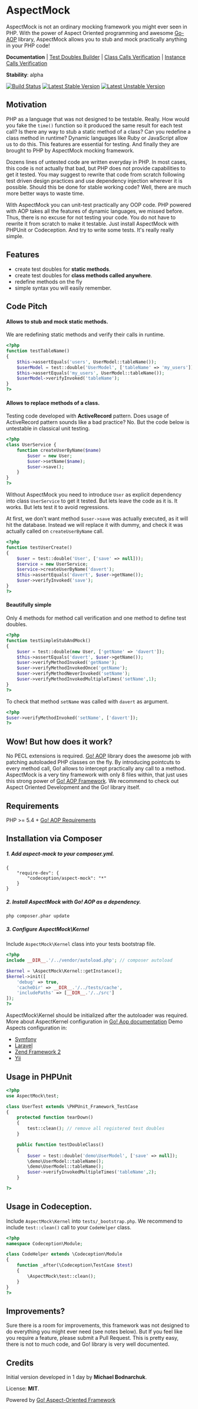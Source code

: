 AspectMock
==========

AspectMock is not an ordinary mocking framework you might ever seen in PHP.
With the power of Aspect Oriented programming and awesome [Go-AOP](https://github.com/lisachenko/go-aop-php) library,
AspectMock allows you to stub and mock practically anything in your PHP code!

**Documentation** | [Test Doubles Builder](https://github.com/Codeception/AspectMock/blob/master/docs/Test.md) | [Class Calls Verification](https://github.com/Codeception/AspectMock/blob/master/docs/ClassVerifier.md) | [Instance Calls Verification](https://github.com/Codeception/AspectMock/blob/master/docs/InstanceVerifier.md)

**Stability**: alpha

[![Build Status](https://travis-ci.org/Codeception/AspectMock.png?branch=master)](https://travis-ci.org/Codeception/AspectMock)
[![Latest Stable Version](https://poser.pugx.org/codeception/aspect-mock/v/stable.png)](https://packagist.org/packages/codeception/aspect-mock)
[![Latest Unstable Version](https://poser.pugx.org/codeception/aspect-mock/v/unstable.png)](https://packagist.org/packages/codeception/aspect-mock)

## Motivation

PHP as a language that was not designed to be testable. Really. 
How would you fake the `time()` function so it produced the same result for each test call?
Is there any way to stub a static method of a class? Can you redefine a class method in runtime?
Dynamic languages like Ruby or JavaScript allow us to do this. 
This features are essential for testing. And finally they are brought to PHP by AspectMock mocking framework.

Dozens lines of untested code are written everyday in PHP. In most cases, this code is not actually that bad, 
but PHP does not provide capabilities to get it tested. You may suggest to rewrite that code from scratch following test driven design practices and use dependency injection wherever it is possible. Should this be done for stable working code? Well, there are much more better ways to waste time.

With AspectMock you can unit-test practically any OOP code. PHP powered with AOP takes all the features of dynamic languages, we missed before. Thus, there is no excuse for not testing your code. You do not have to rewrite it from scratch to make it testable. Just install AspectMock with PHPUnit or Codeception. And try to write some tests. It's really really simple.


## Features

* create test doubles for **static methods**.
* create test doubles for **class methods called anywhere**.
* redefine methods on the fly
* simple syntax you will easily remember.

## Code Pitch

#### Allows to stub and mock static methods.

We are redefining static methods and verify their calls in runtime.

``` php
<?php
function testTableName()
{
	$this->assertEquals('users', UserModel::tableName());	
	$userModel = test::double('UserModel', ['tableName' => 'my_users']);
	$this->assertEquals('my_users', UserModel::tableName());
	$userModel->verifyInvoked('tableName');	
}
?>
```

#### Allows to replace methods of a class.

Testing code developed with **ActiveRecord** pattern. Does usage of ActiveRecord pattern sounds like a bad practice? No. But the code below is untestable in classical unit testing.

``` php
<?php
class UserService {
    function createUserByName($name)
    	$user = new User;
    	$user->setName($name);
    	$user->save();
	}
}
?>
```

Without AspectMock you need to introduce `User` as explicit dependency into class `UserService` to get it tested.
But lets leave the code as it is. It works. But lets test it to avoid regressions.

At first, we don't want method `$user->save` was actually executed, as it will hit the database.
Instead we will replace it with dummy, and check it was actually called on `createUserByName` call.

``` php
<?php
function testUserCreate()
{
	$user = test::double('User', ['save' => null]));
	$service = new UserService;
	$service->createUserByName('davert');
	$this->assertEquals('davert', $user->getName());
	$user->verifyInvoked('save');
}
?>
```

#### Beautifully simple

Only 4 methods for method call verification and one method to define test doubles.

``` php
<?php
function testSimpleStubAndMock()
{	
	$user = test::double(new User, ['getName' => 'davert']);
	$this->assertEquals('davert', $user->getName());
	$user->verifyMethodInvoked('getName');
	$user->verifyMethodInvokedOnce('getName');
	$user->verifyMethodNeverInvoked('setName');
	$user->verifyMethodInvokedMultipleTimes('setName',1);
}
?>
```

To check that method `setName` was called with `davert` as argument.

``` php
<?php
$user->verifyMethodInvoked('setName', ['davert']);
?>
```

## Wow! But how does it work?

No PECL extensions is required. [Go! AOP](http://go.aopphp.com/) library does the awesome job with patching autoloaded PHP classes on the fly. By introducing pointcuts to every method call, Go! allows to intercept practically any call to a method. AspectMock is a very tiny framework with only 8 files within, that just uses this strong power of [Go! AOP Framework](http://go.aopphp.com/). We recommend to check out Aspect Oriented Development and the Go! library itself.

## Requirements

PHP >= 5.4 + [Go! AOP Requirements](https://github.com/lisachenko/go-aop-php#requirements)

## Installation via Composer

##### 1. Add aspect-mock to your composer.yml.

```
{
	"require-dev": {
		"codeception/aspect-mock": "*"
	}
}
```

##### 2. Install AspectMock with Go! AOP as a dependency.

```
php composer.phar update
```

##### 3. Configure AspectMock\Kernel

Include `AspectMock\Kernel` class into your tests bootstrap file. 

``` php
<?php
include __DIR__.'/../vendor/autoload.php'; // composer autoload

$kernel = \AspectMock\Kernel::getInstance();
$kernel->init([
    'debug' => true,
    'cacheDir' => __DIR__.'/../tests/cache',
    'includePaths' => [__DIR__.'/../src']
]);
?>
```
AspectMock\Kernel should be initialized after the autoloader was required.
More about AspectKernel configuration in [Go! Aop documentation](https://github.com/lisachenko/go-aop-php#3-configure-the-aspect-kernel-in-the-front-controller)
Demo Aspects configuration in:

* [Symfony](https://github.com/lisachenko/symfony-aspect)
* [Laravel](https://github.com/lisachenko/laravel-aspect)
* [Zend Framework 2](https://github.com/lisachenko/zf2-aspect)
* [Yii](https://github.com/lisachenko/yii-aspect)

## Usage in PHPUnit

``` php
<?php
use AspectMock\test;

class UserTest extends \PHPUnit_Framework_TestCase
{
    protected function tearDown()
    {
        test::clean(); // remove all registered test doubles
    }

    public function testDoubleClass()
    {
        $user = test::double('demo\UserModel', ['save' => null]);
        \demo\UserModel::tableName();
        \demo\UserModel::tableName();
        $user->verifyInvokedMultipleTimes('tableName',2);
    }

?>
```

## Usage in Codeception.

Include `AspectMock\Kernel` into `tests/_bootstrap.php`.
We recommend to include `test::clean()` call to your `CodeHelper` class.

``` php
<?php
namespace Codeception\Module;

class CodeHelper extends \Codeception\Module
{
	function _after(\Codeception\TestCase $test)
	{
		\AspectMock\test::clean();
	}
}
?>
```

## Improvements?

Sure there is a room for improvements, this framework was not designed to do everything you might ever need (see notes below). But If you feel like you require a feature, please submit a Pull Request. This is pretty easy, there is not to much code, and Go! library is very well documented. 

## Credits

Initial version developed in 1 day by **Michael Bodnarchuk**.

License: **MIT**.

Powered by [Go! Aspect-Oriented Framework](http://go.aopphp.com/)
